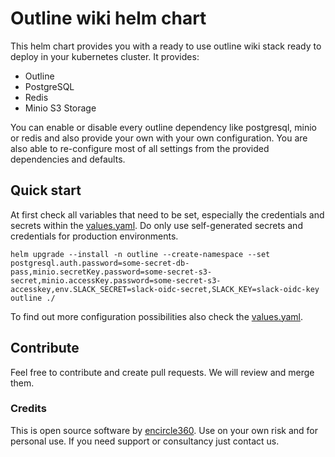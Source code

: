 # Outline wiki helm chart
This helm chart provides you with a ready to use outline wiki stack ready to deploy in your kubernetes cluster.
It provides:
 - Outline
 - PostgreSQL
 - Redis
 - Minio S3 Storage

You can enable or disable every outline dependency like postgresql, minio or redis and also provide your own with your own configuration.
You are also able to re-configure most of all settings from the provided dependencies and defaults.

## Quick start

At first check all variables that need to be set, especially the credentials and secrets within the [values.yaml](values.yaml).
Do only use self-generated secrets and credentials for production environments.
```
helm upgrade --install -n outline --create-namespace --set postgresql.auth.password=some-secret-db-pass,minio.secretKey.password=some-secret-s3-secret,minio.accessKey.password=some-secret-s3-accesskey,env.SLACK_SECRET=slack-oidc-secret,SLACK_KEY=slack-oidc-key outline ./
```

To find out more configuration possibilities also check the [values.yaml](values.yaml).

## Contribute
Feel free to contribute and create pull requests. We will review and merge them.

### Credits
This is open source software by [encircle360](https://encircle360.com). Use on your own risk and for personal use. If you need support or consultancy just contact us.


